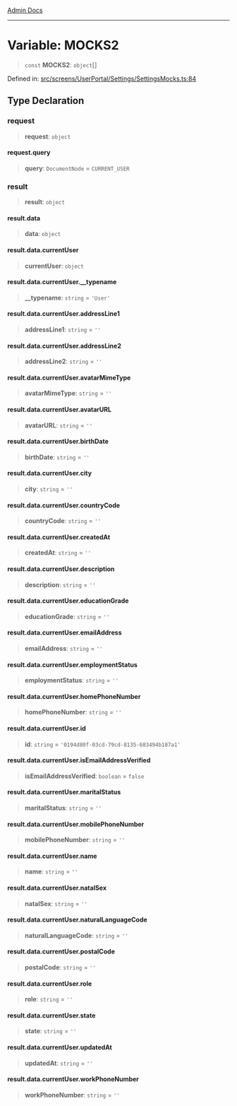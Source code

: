 [Admin Docs](/)

***

# Variable: MOCKS2

> `const` **MOCKS2**: `object`[]

Defined in: [src/screens/UserPortal/Settings/SettingsMocks.ts:84](https://github.com/PalisadoesFoundation/talawa-admin/blob/main/src/screens/UserPortal/Settings/SettingsMocks.ts#L84)

## Type Declaration

### request

> **request**: `object`

#### request.query

> **query**: `DocumentNode` = `CURRENT_USER`

### result

> **result**: `object`

#### result.data

> **data**: `object`

#### result.data.currentUser

> **currentUser**: `object`

#### result.data.currentUser.\_\_typename

> **\_\_typename**: `string` = `'User'`

#### result.data.currentUser.addressLine1

> **addressLine1**: `string` = `''`

#### result.data.currentUser.addressLine2

> **addressLine2**: `string` = `''`

#### result.data.currentUser.avatarMimeType

> **avatarMimeType**: `string` = `''`

#### result.data.currentUser.avatarURL

> **avatarURL**: `string` = `''`

#### result.data.currentUser.birthDate

> **birthDate**: `string` = `''`

#### result.data.currentUser.city

> **city**: `string` = `''`

#### result.data.currentUser.countryCode

> **countryCode**: `string` = `''`

#### result.data.currentUser.createdAt

> **createdAt**: `string` = `''`

#### result.data.currentUser.description

> **description**: `string` = `''`

#### result.data.currentUser.educationGrade

> **educationGrade**: `string` = `''`

#### result.data.currentUser.emailAddress

> **emailAddress**: `string` = `''`

#### result.data.currentUser.employmentStatus

> **employmentStatus**: `string` = `''`

#### result.data.currentUser.homePhoneNumber

> **homePhoneNumber**: `string` = `''`

#### result.data.currentUser.id

> **id**: `string` = `'0194d80f-03cd-79cd-8135-683494b187a1'`

#### result.data.currentUser.isEmailAddressVerified

> **isEmailAddressVerified**: `boolean` = `false`

#### result.data.currentUser.maritalStatus

> **maritalStatus**: `string` = `''`

#### result.data.currentUser.mobilePhoneNumber

> **mobilePhoneNumber**: `string` = `''`

#### result.data.currentUser.name

> **name**: `string` = `''`

#### result.data.currentUser.natalSex

> **natalSex**: `string` = `''`

#### result.data.currentUser.naturalLanguageCode

> **naturalLanguageCode**: `string` = `''`

#### result.data.currentUser.postalCode

> **postalCode**: `string` = `''`

#### result.data.currentUser.role

> **role**: `string` = `''`

#### result.data.currentUser.state

> **state**: `string` = `''`

#### result.data.currentUser.updatedAt

> **updatedAt**: `string` = `''`

#### result.data.currentUser.workPhoneNumber

> **workPhoneNumber**: `string` = `''`
